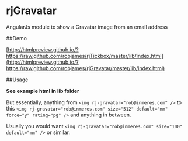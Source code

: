rjGravatar
==========

AngularJs module to show a Gravatar image from an email address


##Demo

[http://htmlpreview.github.io/?https://raw.github.com/robjames/rjTickbox/master/lib/index.html](http://htmlpreview.github.io/?https://raw.github.com/robjames/rjGravatar/master/lib/index.html)

##Usage

**See example html in lib folder**

But essentially, anything from `<img rj-gravatar="rob@inmeres.com" />` to this `<img rj-gravatar="rob@inmeres.com" size="512" default="mm" force="y" rating="pg" />` and anything in between.

Usually you would want `<img rj-gravatar="rob@inmeres.com" size="100" default="mm" />` or similar.